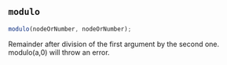 <!-- TODO - need to explain -->

## `modulo`

```js
modulo(nodeOrNumber, nodeOrNumber);
```

Remainder after division of the first argument by the second one. modulo(a,0) will throw an error.
